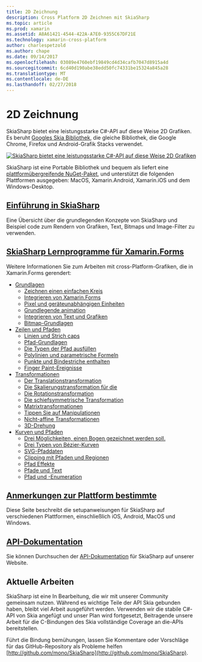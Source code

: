 ```yaml
---
title: 2D Zeichnung
description: Cross Platform 2D Zeichnen mit SkiaSharp
ms.topic: article
ms.prod: xamarin
ms.assetid: A8A61421-4544-422A-A7E0-9355C67DF21E
ms.technology: xamarin-cross-platform
author: charlespetzold
ms.author: chape
ms.date: 09/14/2017
ms.openlocfilehash: 03089e4760ebf19849cd4d34cafb7047d8915a4d
ms.sourcegitcommit: 6cd40d190abe38edd50fc74331be15324a845a28
ms.translationtype: MT
ms.contentlocale: de-DE
ms.lasthandoff: 02/27/2018
---
```

# <a name="2d-drawing"></a>2D Zeichnung

SkiaSharp bietet eine leistungsstarke C#-API auf diese Weise 2D Grafiken. Es beruht [Googles Skia Bibliothek](http://skia.org), die gleiche Bibliothek, die Google Chrome, Firefox und Android-Grafik Stacks verwendet.

[ ![](images/ide-sml.png "SkiaSharp bietet eine leistungsstarke C#-API auf diese Weise 2D Grafiken")](images/ide.png)

SkiaSharp ist eine Portable Bibliothek und bequem als liefert eine [plattformübergreifende NuGet-Paket](https://www.nuget.org/packages/SkiaSharp), und unterstützt die folgenden Plattformen ausgegeben: MacOS, Xamarin.Android, Xamarin.iOS und dem Windows-Desktop.

## <a name="introduction-to-skiasharpgraphics-gamesskiasharpintroductionmd"></a>[Einführung in SkiaSharp](~/graphics-games/skiasharp/introduction.md)

Eine Übersicht über die grundlegenden Konzepte von SkiaSharp und Beispiel code zum Rendern von Grafiken, Text, Bitmaps und Image-Filter zu verwenden.

## <a name="skiasharp-tutorials-for-xamarinformsxamarin-formsuser-interfacegraphicsskiasharpindexmd"></a>[SkiaSharp Lernprogramme für Xamarin.Forms](~/xamarin-forms/user-interface/graphics/skiasharp/index.md)

Weitere Informationen Sie zum Arbeiten mit cross-Platform-Grafiken, die in Xamarin.Forms gerendert:

- [Grundlagen](~/xamarin-forms/user-interface/graphics/skiasharp/basics/index.md)
  * [Zeichnen einen einfachen Kreis](~/xamarin-forms/user-interface/graphics/skiasharp/basics/circle.md)
  * [Integrieren von Xamarin.Forms](~/xamarin-forms/user-interface/graphics/skiasharp/basics/integration.md)
  * [Pixel und geräteunabhängigen Einheiten](~/xamarin-forms/user-interface/graphics/skiasharp/basics/pixels.md)
  * [Grundlegende animation](~/xamarin-forms/user-interface/graphics/skiasharp/basics/animation.md)
  * [Integrieren von Text und Grafiken](~/xamarin-forms/user-interface/graphics/skiasharp/basics/text.md)
  * [Bitmap-Grundlagen](~/xamarin-forms/user-interface/graphics/skiasharp/basics/bitmaps.md)
- [Zeilen und Pfaden](~/xamarin-forms/user-interface/graphics/skiasharp/paths/index.md)
  * [Linien und Strich caps](~/xamarin-forms/user-interface/graphics/skiasharp/paths/lines.md)
  * [Pfad-Grundlagen](~/xamarin-forms/user-interface/graphics/skiasharp/paths/paths.md)
  * [Die Typen der Pfad ausfüllen](~/xamarin-forms/user-interface/graphics/skiasharp/paths/fill-types.md)
  * [Polylinien und parametrische Formeln](~/xamarin-forms/user-interface/graphics/skiasharp/paths/polylines.md)
  * [Punkte und Bindestriche enthalten](~/xamarin-forms/user-interface/graphics/skiasharp/paths/dots.md)
  * [Finger Paint-Ereignisse](~/xamarin-forms/user-interface/graphics/skiasharp/paths/finger-paint.md)
- [Transformationen](~/xamarin-forms/user-interface/graphics/skiasharp/transforms/index.md)
  * [Der Translationstransformation](~/xamarin-forms/user-interface/graphics/skiasharp/transforms/translate.md)
  * [Die Skalierungstransformation für die](~/xamarin-forms/user-interface/graphics/skiasharp/transforms/scale.md)
  * [Die Rotationstransformation](~/xamarin-forms/user-interface/graphics/skiasharp/transforms/rotate.md)
  * [Die schiefsymmetrische Transformation](~/xamarin-forms/user-interface/graphics/skiasharp/transforms/skew.md)
  * [Matrixtransformationen](~/xamarin-forms/user-interface/graphics/skiasharp/transforms/matrix.md)
  * [Tippen Sie auf Manipulationen](~/xamarin-forms/user-interface/graphics/skiasharp/transforms/touch.md)
  * [Nicht-affine Transformationen](~/xamarin-forms/user-interface/graphics/skiasharp/transforms/non-affine.md)
  * [3D-Drehung](~/xamarin-forms/user-interface/graphics/skiasharp/transforms/3d-rotation.md)
- [Kurven und Pfaden](~/xamarin-forms/user-interface/graphics/skiasharp/curves/index.md)
  * [Drei Möglichkeiten, einen Bogen gezeichnet werden soll.](~/xamarin-forms/user-interface/graphics/skiasharp/curves/arcs.md)
  * [Drei Typen von Bézier-Kurven](~/xamarin-forms/user-interface/graphics/skiasharp/curves/beziers.md)
  * [SVG-Pfaddaten](~/xamarin-forms/user-interface/graphics/skiasharp/curves/path-data.md)
  * [Clipping mit Pfaden und Regionen](~/xamarin-forms/user-interface/graphics/skiasharp/curves/clipping.md)
  * [Pfad Effekte](~/xamarin-forms/user-interface/graphics/skiasharp/curves/effects.md)
  * [Pfade und Text](~/xamarin-forms/user-interface/graphics/skiasharp/curves/text-paths.md)
  * [Pfad und -Enumeration](~/xamarin-forms/user-interface/graphics/skiasharp/curves/information.md)

## <a name="platform-specific-notesgraphics-gamesskiasharpplatformmd"></a>[Anmerkungen zur Plattform bestimmte](~/graphics-games/skiasharp/platform.md)

Diese Seite beschreibt die setupanweisungen für SkiaSharp auf verschiedenen Plattformen, einschließlich iOS, Android, MacOS und Windows.

## <a name="api-documentationhttpsdeveloperxamarincomapinamespaceskiasharp"></a>[API-Dokumentation](https://developer.xamarin.com/api/namespace/SkiaSharp/)

Sie können Durchsuchen der [API-Dokumentation](https://developer.xamarin.com/api/namespace/SkiaSharp/) für SkiaSharp auf unserer Website.

## <a name="work-in-progress"></a>Aktuelle Arbeiten

SkiaSharp ist eine In Bearbeitung, die wir mit unserer Community gemeinsam nutzen. Während es wichtige Teile der API Skia gebunden haben, bleibt viel Arbeit ausgeführt werden. Verwenden wir die stabile C#-API von Skia angefügt und unser Plan wird fortgesetzt, Beitragende unsere Arbeit für die C-Bindungen des Skia vollständige Coverage an die-APIs bereitstellen.

Führt die Bindung bemühungen, lassen Sie Kommentare oder Vorschläge für das GitHub-Repository als Probleme helfen [http://github.com/mono/SkiaSharp](http://github.com/mono/SkiaSharp).
